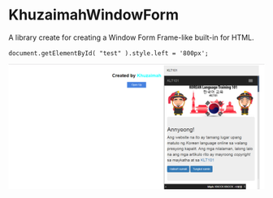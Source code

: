 # KhuzaimahWindowForm
A library create for creating a Window Form Frame-like built-in for HTML.

```CreateWindowForm( "test", "<p style='padding:2px 16px;font-family:sans-serif,Arial,Verdana;position:sticky'>KLT101</p><iframe src='https://klt-ph.neocities.org' style='width:100%;height:100%;'></iframe>", "width:500px;height:600px;background-color:#eeeeee;" );
document.getElementById( "test" ).style.left = '800px';
```

![Example Window Form](./example-window-form.png)
